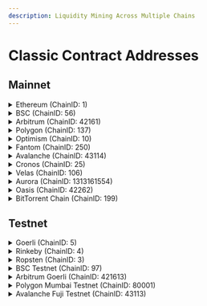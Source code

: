 ```yaml
---
description: Liquidity Mining Across Multiple Chains
---
```


# Classic Contract Addresses

## Mainnet

<details>

<summary>Ethereum (ChainID: 1)</summary>

#### Static Fee

* **KSRouter:** [`0x5649B4DD00780e99Bab7Abb4A3d581Ea1aEB23D0`](https://etherscan.io/address/0x5649B4DD00780e99Bab7Abb4A3d581Ea1aEB23D0)
* **KSFactory:** [`0x1c758aF0688502e49140230F6b0EBd376d429be5`](https://etherscan.io/address/0x1c758aF0688502e49140230F6b0EBd376d429be5)
* **ZapInV2:** [`0x2abE8750e4a65584d7452316356128C936273e0D`](https://etherscan.io/address/0x2abE8750e4a65584d7452316356128C936273e0D)

#### Dynamic Fee

* **DMMRouter:** [`0x1c87257F5e8609940Bc751a07BB085Bb7f8cDBE6`](https://etherscan.io/address/0x1c87257F5e8609940Bc751a07BB085Bb7f8cDBE6)
* **DMMFactory:** [`0x833e4083B7ae46CeA85695c4f7ed25CDAd8886dE`](https://etherscan.io/address/0x833e4083B7ae46CeA85695c4f7ed25CDAd8886dE)
* **ZapIn:** [`0x83D4908c1B4F9Ca423BEE264163BC1d50F251c31`](https://etherscan.io/address/0x83D4908c1B4F9Ca423BEE264163BC1d50F251c31)

#### Common

* **WETH:** [`0xc02aaa39b223fe8d0a0e5c4f27ead9083c756cc2`](https://etherscan.io/address/0xc02aaa39b223fe8d0a0e5c4f27ead9083c756cc2)
* **Multicall2:** [`0x5ba1e12693dc8f9c48aad8770482f4739beed696`](https://etherscan.io/address/0x5ba1e12693dc8f9c48aad8770482f4739beed696)
* **Migrator:** [`0x6A65e062cE8290007301296F3C6AE446Af7BDEeC`](https://etherscan.io/address/0x6A65e062cE8290007301296F3C6AE446Af7BDEeC)

</details>

<details>

<summary>BSC (ChainID: 56)</summary>

#### Static Fee

* **KSRouter:** [`0x5649B4DD00780e99Bab7Abb4A3d581Ea1aEB23D0`](https://bscscan.com/address/0x5649B4DD00780e99Bab7Abb4A3d581Ea1aEB23D0)&#x20;
* **KSFactory:** [`0x1c758aF0688502e49140230F6b0EBd376d429be5`](https://bscscan.com/address/0x1c758aF0688502e49140230F6b0EBd376d429be5)&#x20;
* **ZapInV2:** [`0x2abE8750e4a65584d7452316356128C936273e0D`](https://bscscan.com/address/0x2abE8750e4a65584d7452316356128C936273e0D)

#### Dynamic Fee

* **DMMRouter:** [`0x78df70615ffc8066cc0887917f2Cd72092C86409`](https://bscscan.com/address/0x78df70615ffc8066cc0887917f2Cd72092C86409)
* **DMMFactory:** [`0x878dFE971d44e9122048308301F540910Bbd934c`](https://bscscan.com/address/0x878dFE971d44e9122048308301F540910Bbd934c)
* **ZapIn:** [`0x83D4908c1B4F9Ca423BEE264163BC1d50F251c31`](https://bscscan.com/address/0x83D4908c1B4F9Ca423BEE264163BC1d50F251c31)

#### Common

* **WBNB:** [`0xbb4cdb9cbd36b01bd1cbaebf2de08d9173bc095c`](https://bscscan.com/address/0xbb4cdb9cbd36b01bd1cbaebf2de08d9173bc095c)
* **Multicall:** [`0xcf591ce5574258ac4550d96c545e4f3fd49a74ec`](https://bscscan.com/address/0xcf591ce5574258ac4550d96c545e4f3fd49a74ec)
* **Multicall2:** [`0xed386Fe855C1EFf2f843B910923Dd8846E45C5A4`](https://bscscan.com/address/0xcf591ce5574258ac4550d96c545e4f3fd49a74ec)

</details>

<details>

<summary>Arbitrum (ChainID: 42161)</summary>

#### Static Fee

* **KSRouter:** [`0x5649B4DD00780e99Bab7Abb4A3d581Ea1aEB23D0`](https://arbiscan.io/address/0x5649B4DD00780e99Bab7Abb4A3d581Ea1aEB23D0)
* **KSFactory:** [`0x1c758aF0688502e49140230F6b0EBd376d429be5`](https://arbiscan.io/address/0x1c758aF0688502e49140230F6b0EBd376d429be5)
* **ZapInV2:** [`0x2abE8750e4a65584d7452316356128C936273e0D`](https://arbiscan.io/address/0x2abE8750e4a65584d7452316356128C936273e0D)

#### Dynamic Fee

* **DMMRouter:** [`0xEaE47c5D99f7B31165a7f0c5f7E0D6afA25CFd55`](https://arbiscan.io/address/0xEaE47c5D99f7B31165a7f0c5f7E0D6afA25CFd55)
* **DMMFactory:** [`0xD9bfE9979e9CA4b2fe84bA5d4Cf963bBcB376974`](https://arbiscan.io/address/0xD9bfE9979e9CA4b2fe84bA5d4Cf963bBcB376974)

#### Legacy Static Fee

* **KSRouter:** [`0xC3E2aED41ECdFB1ad41ED20D45377Da98D5489dD`](https://arbiscan.io/address/0xEaE47c5D99f7B31165a7f0c5f7E0D6afA25CFd55)
* **KSFactory:** [`0x51E8D106C646cA58Caf32A47812e95887C071a62`](https://arbiscan.io/address/0x51E8D106C646cA58Caf32A47812e95887C071a62)
* **ZapInV2:** [`0xf530a090EF6481cfB33F98c63532E7745abab58A`](https://arbiscan.io/address/0xf530a090EF6481cfB33F98c63532E7745abab58A)

#### Common

* **MultiCall2:** [`0xBF69a56D35B8d6f5A8e0e96B245a72F735751e54`](https://arbiscan.io/address/0xBF69a56D35B8d6f5A8e0e96B245a72F735751e54)

</details>

<details>

<summary>Polygon (ChainID: 137)</summary>

#### Static Fee

* **KSRouter:** [`0x5649B4DD00780e99Bab7Abb4A3d581Ea1aEB23D0`](https://polygonscan.com/address/0x5649B4DD00780e99Bab7Abb4A3d581Ea1aEB23D0)
* **KSFactory:** [`0x1c758aF0688502e49140230F6b0EBd376d429be5`](https://polygonscan.com/address/0x1c758aF0688502e49140230F6b0EBd376d429be5)
* **ZapInV2:** [`0x2abE8750e4a65584d7452316356128C936273e0D`](https://polygonscan.com/address/0x2abE8750e4a65584d7452316356128C936273e0D)

#### **Dynamic Fee**

* **DMMRouter:** [`0x546C79662E028B661dFB4767664d0273184E4dD1`](https://polygonscan.com/address/0x546C79662E028B661dFB4767664d0273184E4dD1)
* **DMMFactory:** [`0x5F1fe642060B5B9658C15721Ea22E982643c095c`](https://polygonscan.com/address/0x5F1fe642060B5B9658C15721Ea22E982643c095c)
* **ZapIn:** [`0x83D4908c1B4F9Ca423BEE264163BC1d50F251c31`](https://polygonscan.com/address/0x83D4908c1B4F9Ca423BEE264163BC1d50F251c31)

#### Common

* **WMATIC:** [`0x0d500b1d8e8ef31e21c99d1db9a6444d3adf1270`](https://polygonscan.com/address/0x0d500b1d8e8ef31e21c99d1db9a6444d3adf1270)
* **Multicall:** [`0x878dFE971d44e9122048308301F540910Bbd934c`](https://polygonscan.com/address/0x878dFE971d44e9122048308301F540910Bbd934c)
* **Multicall2:** [`0xed386Fe855C1EFf2f843B910923Dd8846E45C5A4`](https://polygonscan.com/address/0x878dFE971d44e9122048308301F540910Bbd934c)

</details>

<details>

<summary>Optimism (ChainID: 10)</summary>

#### Static Fee

* **KSRouter:** [`0x5649B4DD00780e99Bab7Abb4A3d581Ea1aEB23D0`](https://optimistic.etherscan.io/address/0x5649B4DD00780e99Bab7Abb4A3d581Ea1aEB23D0)
* **KSFactory:** [`0x1c758aF0688502e49140230F6b0EBd376d429be5`](https://optimistic.etherscan.io/address/0x1c758aF0688502e49140230F6b0EBd376d429be5)
* **ZapInV2:** [`0x2abE8750e4a65584d7452316356128C936273e0D`](https://optimistic.etherscan.io/address/0x2abE8750e4a65584d7452316356128C936273e0D)

#### Common

* **Multicall2:** [`0xD9bfE9979e9CA4b2fe84bA5d4Cf963bBcB376974`](https://optimistic.etherscan.io/address/0xD9bfE9979e9CA4b2fe84bA5d4Cf963bBcB376974)

</details>

<details>

<summary>Fantom (ChainID: 250)</summary>

#### Static Fee

* **KSRouter:** [`0x5649B4DD00780e99Bab7Abb4A3d581Ea1aEB23D0`](https://ftmscan.com/address/0x5649B4DD00780e99Bab7Abb4A3d581Ea1aEB23D0)
* **KSFactory:** [`0x1c758aF0688502e49140230F6b0EBd376d429be5`](https://ftmscan.com/address/0x1c758aF0688502e49140230F6b0EBd376d429be5)
* **ZapInV2:** [`0x2abE8750e4a65584d7452316356128C936273e0D`](https://ftmscan.com/address/0x2abE8750e4a65584d7452316356128C936273e0D)

#### Dynamic Fee

* **DMMRouter:** [`0x5d5A5a0a465129848c2549669e12cDC2f8DE039A`](https://ftmscan.com/address/0x5d5A5a0a465129848c2549669e12cDC2f8DE039A)
* **DMMFactory:** [`0x78df70615ffc8066cc0887917f2Cd72092C86409`](https://ftmscan.com/address/0x78df70615ffc8066cc0887917f2Cd72092C86409)
* **ZapIn:** [`0x83D4908c1B4F9Ca423BEE264163BC1d50F251c31`](https://ftmscan.com/address/0x83D4908c1B4F9Ca423BEE264163BC1d50F251c31)

#### Common

* **WFTM:** [`0x21be370d5312f44cb42ce377bc9b8a0cef1a4c83`](https://ftmscan.com/address/0x21be370d5312f44cb42ce377bc9b8a0cef1a4c83)
* **Multicall:** [`0xcf591ce5574258aC4550D96c545e4F3fd49A74ec`](https://ftmscan.com/address/0xcf591ce5574258aC4550D96c545e4F3fd49A74ec)
* **Multicall2:** [`0x878dFE971d44e9122048308301F540910Bbd934c`](https://ftmscan.com/address/0x878dfe971d44e9122048308301f540910bbd934c)

</details>

<details>

<summary>Avalanche (ChainID: 43114)</summary>

#### Static Fee

* **KSRouter:** [`0x5649B4DD00780e99Bab7Abb4A3d581Ea1aEB23D0`](https://snowtrace.io/address/0x5649B4DD00780e99Bab7Abb4A3d581Ea1aEB23D0)
* **KSFactory:** [`0x1c758aF0688502e49140230F6b0EBd376d429be5`](https://snowtrace.io/address/0x1c758aF0688502e49140230F6b0EBd376d429be5)
* **ZapInV2:** [`0x2abE8750e4a65584d7452316356128C936273e0D`](https://snowtrace.io/address/0x2abE8750e4a65584d7452316356128C936273e0D)

#### Dynamic Fee

* **DMMRouter:** [`0x8Efa5A9AD6D594Cf76830267077B78cE0Bc5A5F8`](https://snowtrace.io/address/0x8Efa5A9AD6D594Cf76830267077B78cE0Bc5A5F8)
* **DMMFactory:** [`0x10908C875D865C66f271F5d3949848971c9595C9`](https://snowtrace.io/address/0x10908C875D865C66f271F5d3949848971c9595C9)
* **ZapIn:** [`0x83D4908c1B4F9Ca423BEE264163BC1d50F251c31`](https://snowtrace.io/address/0x83D4908c1B4F9Ca423BEE264163BC1d50F251c31)

#### Common

* **WAVAX:** [`0xB31f66AA3C1e785363F0875A1B74E27b85FD66c7`](https://snowtrace.io/address/0xB31f66AA3C1e785363F0875A1B74E27b85FD66c7)
* **Multicall:** [`0x878dFE971d44e9122048308301F540910Bbd934c`](https://snowtrace.io/address/0x878dFE971d44e9122048308301F540910Bbd934c)
* **Multicall2:** [`0xF2FD8219609E28C61A998cc534681f95D2740f61`](https://snowtrace.io/address/0xF2FD8219609E28C61A998cc534681f95D2740f61)

</details>

<details>

<summary>Cronos (ChainID: 25)</summary>

#### Static Fee

* **KSRouter:** [`0x5649B4DD00780e99Bab7Abb4A3d581Ea1aEB23D0`](https://cronoscan.com/address/0x5649B4DD00780e99Bab7Abb4A3d581Ea1aEB23D0)
* **KSFactory:** [`0x1c758aF0688502e49140230F6b0EBd376d429be5`](https://cronoscan.com/address/0x1c758aF0688502e49140230F6b0EBd376d429be5)
* **ZapInV2:** [`0x2abE8750e4a65584d7452316356128C936273e0D`](https://cronoscan.com/address/0x2abE8750e4a65584d7452316356128C936273e0D)

#### Dynamic Fee

* **DMMRouter:** [`0xEaE47c5D99f7B31165a7f0c5f7E0D6afA25CFd55`](https://cronoscan.com/address/0xEaE47c5D99f7B31165a7f0c5f7E0D6afA25CFd55)
* **DMMFactory:** [`0xD9bfE9979e9CA4b2fe84bA5d4Cf963bBcB376974`](https://cronoscan.com/address/0xD9bfE9979e9CA4b2fe84bA5d4Cf963bBcB376974)
* **ZapIn:** [`0x83D4908c1B4F9Ca423BEE264163BC1d50F251c31`](https://cronoscan.com/address/0x83D4908c1B4F9Ca423BEE264163BC1d50F251c31)

#### Common

* **WCRO:** [`0x5C7F8A570d578ED84E63fdFA7b1eE72dEae1AE23`](https://cronoscan.com/address/0x5C7F8A570d578ED84E63fdFA7b1eE72dEae1AE23)
* **Multicall2:** [`0x63Abb9973506189dC3741f61d25d4ed508151E6d`](https://cronoscan.com/address/0x63Abb9973506189dC3741f61d25d4ed508151E6d)

</details>

<details>

<summary>Velas (ChainID: 106)</summary>

#### Static Fee

* **KSRouter:** [`0x5649B4DD00780e99Bab7Abb4A3d581Ea1aEB23D0`](https://evmexplorer.velas.com/address/0x5649B4DD00780e99Bab7Abb4A3d581Ea1aEB23D0)
* **KSFactory:** [`0x1c758aF0688502e49140230F6b0EBd376d429be5`](https://evmexplorer.velas.com/address/0x1c758aF0688502e49140230F6b0EBd376d429be5)
* **ZapInV2:** [`0x2abE8750e4a65584d7452316356128C936273e0D`](https://evmexplorer.velas.com/address/0x2abE8750e4a65584d7452316356128C936273e0D)

#### Dynamic Fee

* **DMMRouter:** [`0xEaE47c5D99f7B31165a7f0c5f7E0D6afA25CFd55`](https://evmexplorer.velas.com/address/0xEaE47c5D99f7B31165a7f0c5f7E0D6afA25CFd55)
* **DMMFactory:** [`0xD9bfE9979e9CA4b2fe84bA5d4Cf963bBcB376974`](https://evmexplorer.velas.com/address/0xD9bfE9979e9CA4b2fe84bA5d4Cf963bBcB376974)
* **ZapIn:** [`0x83D4908c1B4F9Ca423BEE264163BC1d50F251c31`](https://evmexplorer.velas.com/address/0x83D4908c1B4F9Ca423BEE264163BC1d50F251c31)

#### Common

* **WVLX:** [`0xc579D1f3CF86749E05CD06f7ADe17856c2CE3126`](https://evmexplorer.velas.com/address/0xc579D1f3CF86749E05CD06f7ADe17856c2CE3126)
* **Multicall2:** [`0x1877Ec0770901cc6886FDA7E7525a78c2Ed4e975`](https://evmexplorer.velas.com/address/0x1877Ec0770901cc6886FDA7E7525a78c2Ed4e975)

</details>

<details>

<summary>Aurora (ChainID: 1313161554)</summary>

#### Static Fee

* **KSRouter:** [`0x5649B4DD00780e99Bab7Abb4A3d581Ea1aEB23D0`](https://explorer.mainnet.aurora.dev/address/0x5649B4DD00780e99Bab7Abb4A3d581Ea1aEB23D0)
* **KSFactory:** [`0x1c758aF0688502e49140230F6b0EBd376d429be5`](https://explorer.mainnet.aurora.dev/address/0x1c758aF0688502e49140230F6b0EBd376d429be5)
* **ZapInV2:** [`0x2abE8750e4a65584d7452316356128C936273e0D`](https://explorer.mainnet.aurora.dev/address/0x2abE8750e4a65584d7452316356128C936273e0D)

#### Dynamic Fee

* **DMMRouter:** [`0xEaE47c5D99f7B31165a7f0c5f7E0D6afA25CFd55`](https://explorer.mainnet.aurora.dev/address/0xEaE47c5D99f7B31165a7f0c5f7E0D6afA25CFd55)
* **DMMFactory:** [`0xD9bfE9979e9CA4b2fe84bA5d4Cf963bBcB376974`](https://explorer.mainnet.aurora.dev/address/0xD9bfE9979e9CA4b2fe84bA5d4Cf963bBcB376974)

#### Legacy Static Fee

* **KSRouter:** [`0x0622973c3A8893838A3bc0c5309a8c6897148795`](https://explorer.mainnet.aurora.dev/address/0x0622973c3A8893838A3bc0c5309a8c6897148795)
* **KSFactory:** [`0x39a8809fbbf22ccaeac450eaf559c076843eb910`](https://explorer.mainnet.aurora.dev/address/0x39a8809fBbF22cCaeAc450EaF559C076843eB910)
* **ZapInV2:** [`0xd1f345593cb69fa546852b2DEb90f373F8AdC903`](https://explorer.mainnet.aurora.dev/address/0xd1f345593cb69fa546852b2DEb90f373F8AdC903)

#### Common

* **WETH:** [`0xC9BdeEd33CD01541e1eeD10f90519d2C06Fe3feB`](https://explorer.mainnet.aurora.dev/address/0xC9BdeEd33CD01541e1eeD10f90519d2C06Fe3feB)
* **Multicall:** [`0x63Abb9973506189dC3741f61d25d4ed508151E6d`](https://explorer.mainnet.aurora.dev/address/0x63Abb9973506189dC3741f61d25d4ed508151E6d)
* **Multicall2:** [`0xBF69a56D35B8d6f5A8e0e96B245a72F735751e54`](https://explorer.mainnet.aurora.dev/address/0xBF69a56D35B8d6f5A8e0e96B245a72F735751e54)

</details>

<details>

<summary>Oasis (ChainID: 42262)</summary>

#### Static Fee

* **KSRouter:** [`0x5649B4DD00780e99Bab7Abb4A3d581Ea1aEB23D0`](https://explorer.emerald.oasis.dev/address/0x5649B4DD00780e99Bab7Abb4A3d581Ea1aEB23D0/transactions)
* **KSFactory:** [`0x1c758aF0688502e49140230F6b0EBd376d429be5`](https://explorer.emerald.oasis.dev/address/0x1c758aF0688502e49140230F6b0EBd376d429be5/transactions)
* **ZapInV2:** [`0x2abE8750e4a65584d7452316356128C936273e0D`](https://explorer.emerald.oasis.dev/address/0x2abE8750e4a65584d7452316356128C936273e0D/transactions)

#### Dynamic Fee

* **DMMRouter:** [`0xEaE47c5D99f7B31165a7f0c5f7E0D6afA25CFd55`](https://explorer.emerald.oasis.dev/address/0xEaE47c5D99f7B31165a7f0c5f7E0D6afA25CFd55/transactions)
* **DMMFactory:** [`0xD9bfE9979e9CA4b2fe84bA5d4Cf963bBcB376974`](https://explorer.emerald.oasis.dev/address/0xD9bfE9979e9CA4b2fe84bA5d4Cf963bBcB376974/transactions)
* **ZapIn:** [`0x83D4908c1B4F9Ca423BEE264163BC1d50F251c31`](https://explorer.emerald.oasis.dev/address/0x83D4908c1B4F9Ca423BEE264163BC1d50F251c31/transactions)

#### Common

* **wROSE:** [`0x21C718C22D52d0F3a789b752D4c2fD5908a8A733`](https://explorer.emerald.oasis.dev/address/0x21C718C22D52d0F3a789b752D4c2fD5908a8A733/transactions)
* **Multicall2:** [`0xBF69a56D35B8d6f5A8e0e96B245a72F735751e54`](https://explorer.emerald.oasis.dev/address/0xBF69a56D35B8d6f5A8e0e96B245a72F735751e54/transactions)

</details>

<details>

<summary>BitTorrent Chain (ChainID: 199)</summary>

#### Static Fee

* **KSRouter:** [`0x5649B4DD00780e99Bab7Abb4A3d581Ea1aEB23D0`](https://bttcscan.com/address/0x5649B4DD00780e99Bab7Abb4A3d581Ea1aEB23D0)
* **KSFactory:** [`0x1c758aF0688502e49140230F6b0EBd376d429be5`](https://bttcscan.com/address/0x1c758aF0688502e49140230F6b0EBd376d429be5)
* **ZapInV2:** [`0x2abE8750e4a65584d7452316356128C936273e0D`](https://bttcscan.com/address/0x2abE8750e4a65584d7452316356128C936273e0D)

#### Dynamic Fee

* **DMMRouter:** [`0xEaE47c5D99f7B31165a7f0c5f7E0D6afA25CFd55`](https://bttcscan.com/address/0xEaE47c5D99f7B31165a7f0c5f7E0D6afA25CFd55)
* **DMMFactory:** [`0xD9bfE9979e9CA4b2fe84bA5d4Cf963bBcB376974`](https://bttcscan.com/address/0xEaE47c5D99f7B31165a7f0c5f7E0D6afA25CFd55)
* **ZapIn:** [`0x83D4908c1B4F9Ca423BEE264163BC1d50F251c31`](https://bttcscan.com/address/0x83D4908c1B4F9Ca423BEE264163BC1d50F251c31)

</details>

## Testnet

<details>

<summary>Goerli (ChainID: 5)</summary>

#### Static Fee

* **KSFactory:** [`0xE612668FbE2CfDb71A4b6cD422d611E63585D33A`](https://goerli.etherscan.io/address/0xE612668FbE2CfDb71A4b6cD422d611E63585D33A)
* **KSRouter:** [`0x4F4994415B72FE87E01345f522D0A62A584D19b4`](https://goerli.etherscan.io/address/0x4F4994415B72FE87E01345f522D0A62A584D19b4)

</details>

<details>

<summary>Rinkeby (ChainID: 4)</summary>

#### Legacy Static Fee

* **KSRouter:** [`0x89F138263B698D0708689e0aD10dC0E65C2B02BB`](https://rinkeby.etherscan.io/address/0x89F138263B698D0708689e0aD10dC0E65C2B02BB)
* **KSFactory:** [`0x1811E801C09CCDa73b50fB3493254d05e9aE641F`](https://rinkeby.etherscan.io/address/0x1811E801C09CCDa73b50fB3493254d05e9aE641F)

</details>

<details>

<summary>Ropsten (ChainID: 3)</summary>

#### Legacy Static Fee

* **KSRouter:** [`0x136ae5CC3150C4e53AF8b1DC886464CB9AF1AB61`](https://ropsten.etherscan.io/address/0x136ae5CC3150C4e53AF8b1DC886464CB9AF1AB61)
* **KSFactory:** [`0xB332f6145A5b064f58FF9793ba3523245F8fafaC`](https://ropsten.etherscan.io/address/0xB332f6145A5b064f58FF9793ba3523245F8fafaC)

</details>

<details>

<summary>BSC Testnet (ChainID: 97)</summary>

#### Dynamic Fee

* **DMMRouter:** [`0x19395624C030A11f58e820C3AeFb1f5960d9742a`](https://testnet.bscscan.com/address/0x19395624C030A11f58e820C3AeFb1f5960d9742a)
* **DMMFactory:** [`0x7900309d0b1c8D3d665Ae40e712E8ba4FC4F5453`](https://testnet.bscscan.com/address/0x7900309d0b1c8D3d665Ae40e712E8ba4FC4F5453)
* **ZapIn:** [`0x0ff512d940F390Cd76D95304fC4493170e0B42DE`](https://testnet.bscscan.com/address/0x0ff512d940F390Cd76D95304fC4493170e0B42DE)

</details>

<details>

<summary>Arbitrum Goerli (ChainID: 421613)</summary>

#### Static Fee

* **KSRouter:** `0x92CbfC3F9466e9d0A65ED63aF277d1eeD69558e7`
* **KSFactory:** `0x6F82A3C19dc0f8D745b72AA263D8B37a1fF18946`
* **ZapInV2:** `0xfa33723F6fA00a35F69F8aCd72A5BE9AF3c8Bd25`

#### Legacy Static Fee

* **KSRouter:** `0x78Ad9A49327D73C6E3B9881eCD653232cF3E480C`
* **KSFactory:** `0x9D4ffbf49cc21372c2115Ae4C155a1e5c0aACf36`

</details>

<details>

<summary>Polygon Mumbai Testnet (ChainID: 80001)</summary>

#### Dynamic Fee

* **DMMRouter:** [`0xD536e64EAe5FBc62E277167e758AfEA570279956`](https://mumbai.polygonscan.com/address/0xD536e64EAe5FBc62E277167e758AfEA570279956)
* **DMMFactory:** [`0x7900309d0b1c8D3d665Ae40e712E8ba4FC4F5453`](https://mumbai.polygonscan.com/address/0x7900309d0b1c8D3d665Ae40e712E8ba4FC4F5453)

</details>

<details>

<summary>Avalanche Fuji Testnet (ChainID: 43113)</summary>

#### Dynamic Fee

* **DMMRouter:** [`0x19395624C030A11f58e820C3AeFb1f5960d9742a`](https://testnet.snowtrace.io/address/0x19395624C030A11f58e820C3AeFb1f5960d9742a)
* **DMMFactory:** [`0x7900309d0b1c8D3d665Ae40e712E8ba4FC4F5453`](https://testnet.snowtrace.io/address/0x7900309d0b1c8D3d665Ae40e712E8ba4FC4F5453)

</details>
